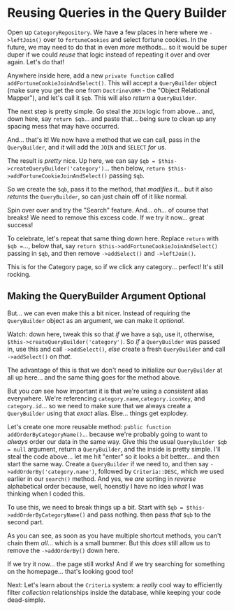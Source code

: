 # Reusing Queries in the Query Builder

Open up `CategoryRepository`. We have a few places in here where we `->leftJoin()`
over to `fortuneCookies` and select fortune cookies. In the future, we may need to
do that in even *more* methods... so it would be super duper if we could *reuse*
that logic instead of repeating it over and over again. Let's do that!

Anywhere inside here, add a new `private function` called
`addFortuneCookieJoinAndSelect()`. This will accept a `QueryBuilder` object (make
sure you get the one from `Doctrine\ORM` - the "Object Relational Mapper"), and let's
call it `$qb`. This will also *return* a `QueryBuilder`.

The next step is pretty simple. Go steal the `JOIN` logic from above... and, down
here, say `return $qb`... and paste that... being sure to clean up any spacing
mess that may have occurred.

And... that's it! We now have a method that we can call, pass in the `QueryBuilder`,
and *it* will add the `JOIN` and `SELECT` *for* us.

The result is *pretty* nice. Up here, we can say
`$qb = $this->createQueryBuilder('category')`... then below,
`return $this->addFortuneCookieJoinAndSelect()` passing `$qb`.

So we create the `$qb`, pass it to the method, that *modifies* it... but it
also *returns* the `QueryBuilder`, so can just chain off of it like normal.

Spin over over and try the "Search" feature. And... oh... of course that breaks!
We need to remove this excess code. If we try it now... great success!

To celebrate, let's repeat that same thing down here. Replace `return` with
`$qb =`..., below that, say `return $this->addFortuneCookieJoinAndSelect()`
passing in `$qb`, and then remove `->addSelect()` and `->leftJoin()`.

This is for the Category page, so if we click any category... perfect! It's still
rocking.

## Making the QueryBuilder Argument Optional

But... we can even make this a bit nicer. Instead of requiring the `QueryBuilder`
object as an argument, we can make it *optional*.

Watch: down here, tweak this so that *if* we have a `$qb`, use it, otherwise,
`$this->createQueryBuilder('category')`. So *if* a `QueryBuilder` was passed in,
use this and call `->addSelect()`, *else* create a fresh `QueryBuilder` and call
`->addSelect()` on *that*.

The advantage of this is that we don't need to initialize our `QueryBuilder` at all
up here... and the same thing goes for the method above.

But you *can* see how important it is that we're using a *consistent* alias
everywhere. We're referencing `category.name`,`category.iconKey`, and `category.id`...
so we need to make sure that we always create a `QueryBuilder` using that *exact*
alias. Else... things get explodey.

Let's create one more reusable method: `public function addOrderByCategoryName()`...
because we're probably going to want to *always* order our data in the same way.
Give this the usual `QueryBuilder $qb = null` argument, return a `QueryBuilder`,
and the inside is pretty simple. I'll steal the code above... let me hit "enter"
so it looks a bit better... and then start the same way. Create a `QueryBuilder`
if we need to, and then say `->addOrderBy('category.name')`, followed by
`Criteria::DESC`, which we used earlier in our `search()` method. And yes, we *are*
sorting in *reverse* alphabetical order because, well, hoenstly I have no idea *what*
I was thinking when I coded this.

To use this, we need to break things up a bit. Start with
`$qb = $this->addOrderByCategoryName()` and pass nothing. then pass *that* `$qb`
to the second part.

As you can see, as soon as you have multiple shortcut methods, you can't chain them
*all*... which is a small bummer. But this *does* still allow us to remove the
`->addOrderBy()` down here.

If we try it now... the page still works! And if we try searching for something on
the homepage... that's looking good too!

Next: Let's learn about the `Criteria` system: a *really* cool way to efficiently
filter *collection* relationships inside the database, while keeping your code
dead-simple.
